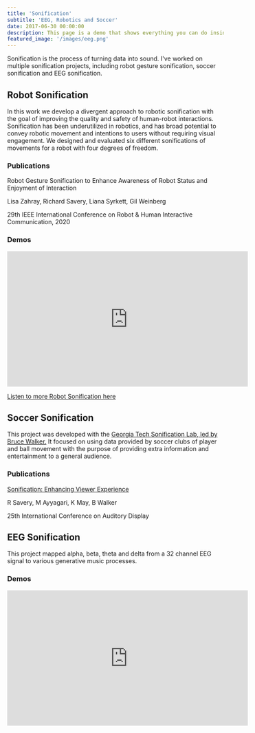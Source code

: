 ```yaml
---
title: 'Sonification'
subtitle: 'EEG, Robotics and Soccer'
date: 2017-06-30 00:00:00
description: This page is a demo that shows everything you can do inside portfolio and blog posts.
featured_image: '/images/eeg.png'
---
```

Sonification is the process of turning data into sound. I've worked on multiple sonification projects, including robot gesture sonification, soccer sonification and EEG sonification.

## Robot Sonification
In this work we develop a divergent approach to robotic sonification with the goal of improving the quality and safety of human-robot interactions. Sonification has been underutilized in robotics, and has broad potential to convey robotic movement and intentions to users without requiring visual engagement. We designed and evaluated six different sonifications of movements for a robot with four degrees of freedom.

### Publications
Robot Gesture Sonification to Enhance Awareness of Robot Status and Enjoyment of Interaction

Lisa Zahray, Richard Savery, Liana Syrkett, Gil Weinberg

29th IEEE International Conference on Robot & Human Interactive Communication, 2020


### Demos
<iframe width="560" height="315" src="https://www.youtube.com/embed/EJxa4uJO0p8" frameborder="0" allow="accelerometer; autoplay; encrypted-media; gyroscope; picture-in-picture" allowfullscreen></iframe>

[Listen to more Robot Sonification here](/robotsonification)


## Soccer Sonification
This project was developed with the [Georgia Tech Sonification Lab, led by Bruce Walker.](http://sonify.psych.gatech.edu/~walkerb/) It focused on using data provided by soccer clubs of player and ball movement with the purpose of providing extra information and entertainment to a general audience.

### Publications
[Sonification: Enhancing Viewer Experience](https://smartech.gatech.edu/bitstream/handle/1853/61512/icad2019_037.pdf)

R Savery, M Ayyagari, K May, B Walker

25th International Conference on Auditory Display


## EEG Sonification
This project mapped alpha, beta, theta and delta from a 32 channel EEG signal to various generative music processes.

### Demos
<iframe width="560" height="315" src="https://www.youtube.com/embed/yuGrAM4gcLo" frameborder="0" allow="accelerometer; autoplay; encrypted-media; gyroscope; picture-in-picture" allowfullscreen></iframe>
